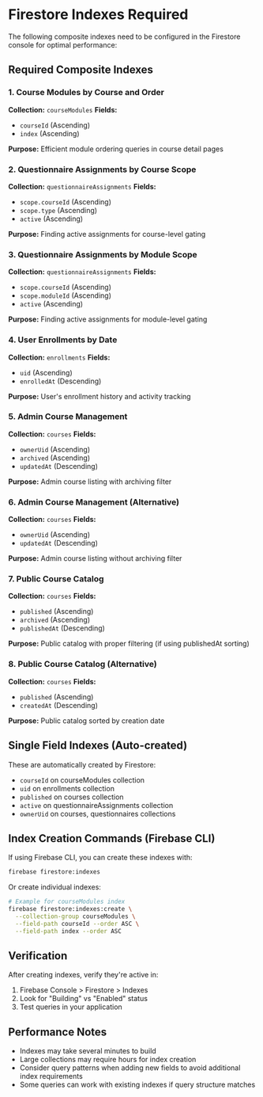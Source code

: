 # Firestore Indexes Required

The following composite indexes need to be configured in the Firestore console for optimal performance:

## Required Composite Indexes

### 1. Course Modules by Course and Order

**Collection:** `courseModules`
**Fields:**

- `courseId` (Ascending)
- `index` (Ascending)

**Purpose:** Efficient module ordering queries in course detail pages

### 2. Questionnaire Assignments by Course Scope

**Collection:** `questionnaireAssignments`
**Fields:**

- `scope.courseId` (Ascending)
- `scope.type` (Ascending)
- `active` (Ascending)

**Purpose:** Finding active assignments for course-level gating

### 3. Questionnaire Assignments by Module Scope

**Collection:** `questionnaireAssignments`
**Fields:**

- `scope.courseId` (Ascending)
- `scope.moduleId` (Ascending)
- `active` (Ascending)

**Purpose:** Finding active assignments for module-level gating

### 4. User Enrollments by Date

**Collection:** `enrollments`
**Fields:**

- `uid` (Ascending)
- `enrolledAt` (Descending)

**Purpose:** User's enrollment history and activity tracking

### 5. Admin Course Management

**Collection:** `courses`
**Fields:**

- `ownerUid` (Ascending)
- `archived` (Ascending)
- `updatedAt` (Descending)

**Purpose:** Admin course listing with archiving filter

### 6. Admin Course Management (Alternative)

**Collection:** `courses`
**Fields:**

- `ownerUid` (Ascending)
- `updatedAt` (Descending)

**Purpose:** Admin course listing without archiving filter

### 7. Public Course Catalog

**Collection:** `courses`
**Fields:**

- `published` (Ascending)
- `archived` (Ascending)
- `publishedAt` (Descending)

**Purpose:** Public catalog with proper filtering (if using publishedAt sorting)

### 8. Public Course Catalog (Alternative)

**Collection:** `courses`
**Fields:**

- `published` (Ascending)
- `createdAt` (Descending)

**Purpose:** Public catalog sorted by creation date

## Single Field Indexes (Auto-created)

These are automatically created by Firestore:

- `courseId` on courseModules collection
- `uid` on enrollments collection
- `published` on courses collection
- `active` on questionnaireAssignments collection
- `ownerUid` on courses, questionnaires collections

## Index Creation Commands (Firebase CLI)

If using Firebase CLI, you can create these indexes with:

```bash
firebase firestore:indexes
```

Or create individual indexes:

```bash
# Example for courseModules index
firebase firestore:indexes:create \
  --collection-group courseModules \
  --field-path courseId --order ASC \
  --field-path index --order ASC
```

## Verification

After creating indexes, verify they're active in:

1. Firebase Console > Firestore > Indexes
2. Look for "Building" vs "Enabled" status
3. Test queries in your application

## Performance Notes

- Indexes may take several minutes to build
- Large collections may require hours for index creation
- Consider query patterns when adding new fields to avoid additional index requirements
- Some queries can work with existing indexes if query structure matches
